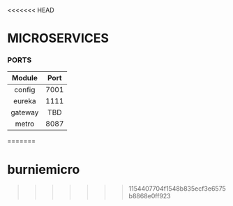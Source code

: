 <<<<<<< HEAD
# MICROSERVICES

### PORTS

|  Module   |   Port   |
| :-------: | :------: |
|  config   |   7001   |
|  eureka   |   1111   |
|  gateway  |   TBD    |
|  metro    |   8087   |
=======
# burniemicro

>>>>>>> 1154407704f1548b835ecf3e6575b8868e0ff923
